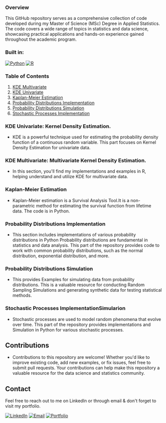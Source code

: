 
### Overview
This GitHub repository serves as a comprehensive collection of code developed during my Master of Science (MSc) Degree in Applied Statistics. The code covers a wide range of topics in statistics and data science, showcasing practical applications and hands-on experience gained throughout the academic program.

### Built in:

 [![Python](https://img.shields.io/badge/Python-3.x%2B-blue?style=flat&logo=python)](https://www.python.org/) 
 [![R](https://img.shields.io/badge/R-4.0%2B-blue?style=flat&logo=r)](https://www.r-project.org/)
### Table of Contents

1. [KDE Multivariate](#kde-multivariate)
2. [KDE Univariate](#kde-univariate)
3. [Kaplan-Meier Estimation](#kaplan-meier-estimation)
4. [Probability Distributions Implementation](#probability-distributions-implementation)
5. [Probability Distributions Simulation](#probability-distributions-simulation)
6. [Stochastic Processes Implementation](#stochastic-processes-implementation)


### **KDE Univariate: Kernel Density Estimation.** 
- KDE is a powerful technique used for estimating the probability density function of a continuous random variable.
This part focuses on Kernel Density Estimation for univariate data.

### **KDE Multivariate: Multivariate Kernel Density Estimation.**
- In this section, you'll find my implementations and examples in R, helping understand and utilize KDE for multivariate data.


### **Kaplan-Meier Estimation**

- Kaplan-Meier estimation is a Survival Analysis Tool.It is a non-parametric method for estimating the survival function from lifetime data.
The code is in Python. 

### **Probability Distributions Implementation**

- This section includes implementations of various probability distributions in Python Probability distributions are fundamental in statistics and data analysis. 
This part of the repository provides code to work with common probability distributions, such as the normal distribution, exponential distribution, and more.

### **Probability Distributions Simulation**

- This provides Examples for simulating data from probability distributions. This is a valuable resource for conducting Random Sampling Simulations and generating synthetic data for testing statistical methods.

### **Stochastic Processes ImplementationSimularion**
- Stochastic processes are used to model random phenomena that evolve over time. This part of the repository provides implementations and Simulation in Python for various stochastic processes.

## Contributions

- Contributions to this repository are welcome! Whether you'd like to improve existing code, add new examples, or fix issues, feel free to submit pull requests. 
Your contributions can help make this repository a valuable resource for the data science and statistics community.



## Contact
 Feel free to reach out to me on LinkedIn or through email & don't forget to visit my portfolio.
 
[![LinkedIn](https://img.shields.io/badge/LinkedIn-Connect%20with%20Me-blue?style=flat&logo=linkedin)](https://www.linkedin.com/in/samiabelhaddad/)
[![Email](https://img.shields.io/badge/Email-Contact%20Me-brightgreen?style=flgat&logo=gmail)](mailto:samiamagbelhaddad@gmail.com)
[![Portfolio](https://img.shields.io/badge/Portfolio-Visit%20My%20Portfolio-white?style=flat&logo=website)](https://sambelh.azurewebsites.net/)

